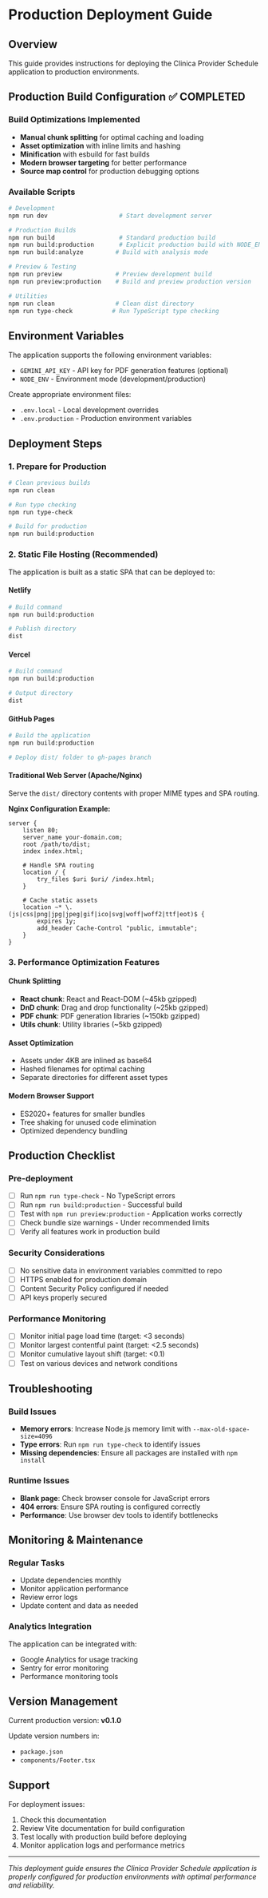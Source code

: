 # Production Deployment Guide

## Overview
This guide provides instructions for deploying the Clinica Provider Schedule application to production environments.

## Production Build Configuration ✅ COMPLETED

### Build Optimizations Implemented
- **Manual chunk splitting** for optimal caching and loading
- **Asset optimization** with inline limits and hashing
- **Minification** with esbuild for fast builds
- **Modern browser targeting** for better performance
- **Source map control** for production debugging options

### Available Scripts

```bash
# Development
npm run dev                    # Start development server

# Production Builds
npm run build                  # Standard production build
npm run build:production       # Explicit production build with NODE_ENV
npm run build:analyze         # Build with analysis mode

# Preview & Testing
npm run preview               # Preview development build
npm run preview:production    # Build and preview production version

# Utilities
npm run clean                 # Clean dist directory
npm run type-check           # Run TypeScript type checking
```

## Environment Variables

The application supports the following environment variables:

- `GEMINI_API_KEY` - API key for PDF generation features (optional)
- `NODE_ENV` - Environment mode (development/production)

Create appropriate environment files:
- `.env.local` - Local development overrides
- `.env.production` - Production environment variables

## Deployment Steps

### 1. Prepare for Production

```bash
# Clean previous builds
npm run clean

# Run type checking
npm run type-check

# Build for production
npm run build:production
```

### 2. Static File Hosting (Recommended)

The application is built as a static SPA that can be deployed to:

#### Netlify
```bash
# Build command
npm run build:production

# Publish directory
dist
```

#### Vercel
```bash
# Build command
npm run build:production

# Output directory
dist
```

#### GitHub Pages
```bash
# Build the application
npm run build:production

# Deploy dist/ folder to gh-pages branch
```

#### Traditional Web Server (Apache/Nginx)

Serve the `dist/` directory contents with proper MIME types and SPA routing.

**Nginx Configuration Example:**
```nginx
server {
    listen 80;
    server_name your-domain.com;
    root /path/to/dist;
    index index.html;
    
    # Handle SPA routing
    location / {
        try_files $uri $uri/ /index.html;
    }
    
    # Cache static assets
    location ~* \.(js|css|png|jpg|jpeg|gif|ico|svg|woff|woff2|ttf|eot)$ {
        expires 1y;
        add_header Cache-Control "public, immutable";
    }
}
```

### 3. Performance Optimization Features

#### Chunk Splitting
- **React chunk**: React and React-DOM (~45kb gzipped)
- **DnD chunk**: Drag and drop functionality (~25kb gzipped)  
- **PDF chunk**: PDF generation libraries (~150kb gzipped)
- **Utils chunk**: Utility libraries (~5kb gzipped)

#### Asset Optimization
- Assets under 4KB are inlined as base64
- Hashed filenames for optimal caching
- Separate directories for different asset types

#### Modern Browser Support
- ES2020+ features for smaller bundles
- Tree shaking for unused code elimination
- Optimized dependency bundling

## Production Checklist

### Pre-deployment
- [ ] Run `npm run type-check` - No TypeScript errors
- [ ] Run `npm run build:production` - Successful build
- [ ] Test with `npm run preview:production` - Application works correctly
- [ ] Check bundle size warnings - Under recommended limits
- [ ] Verify all features work in production build

### Security Considerations
- [ ] No sensitive data in environment variables committed to repo
- [ ] HTTPS enabled for production domain
- [ ] Content Security Policy configured if needed
- [ ] API keys properly secured

### Performance Monitoring
- [ ] Monitor initial page load time (target: <3 seconds)
- [ ] Monitor largest contentful paint (target: <2.5 seconds)
- [ ] Monitor cumulative layout shift (target: <0.1)
- [ ] Test on various devices and network conditions

## Troubleshooting

### Build Issues
- **Memory errors**: Increase Node.js memory limit with `--max-old-space-size=4096`
- **Type errors**: Run `npm run type-check` to identify issues
- **Missing dependencies**: Ensure all packages are installed with `npm install`

### Runtime Issues
- **Blank page**: Check browser console for JavaScript errors
- **404 errors**: Ensure SPA routing is configured correctly
- **Performance**: Use browser dev tools to identify bottlenecks

## Monitoring & Maintenance

### Regular Tasks
- Update dependencies monthly
- Monitor application performance
- Review error logs
- Update content and data as needed

### Analytics Integration
The application can be integrated with:
- Google Analytics for usage tracking
- Sentry for error monitoring
- Performance monitoring tools

## Version Management

Current production version: **v0.1.0**

Update version numbers in:
- `package.json` 
- `components/Footer.tsx`

## Support

For deployment issues:
1. Check this documentation
2. Review Vite documentation for build configuration
3. Test locally with production build before deploying
4. Monitor application logs and performance metrics

---

*This deployment guide ensures the Clinica Provider Schedule application is properly configured for production environments with optimal performance and reliability.* 